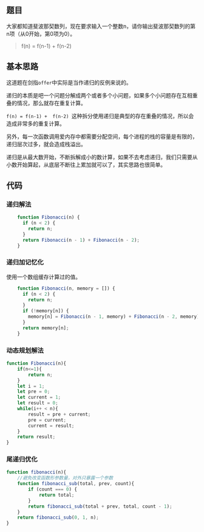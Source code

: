 ## 题目

大家都知道斐波那契数列，现在要求输入一个整数n，请你输出斐波那契数列的第n项（从0开始，第0项为0）。

> f(n) = f(n-1) +  f(n-2) 

## 基本思路


这道题在剑指`offer`中实际是当作递归的反例来说的。

递归的本质是吧一个问题分解成两个或者多个小问题，如果多个小问题存在互相重叠的情况，那么就存在重复计算。

`f(n) = f(n-1) +  f(n-2) `这种拆分使用递归是典型的存在重叠的情况，所以会造成非常多的重复计算。

另外，每一次函数调用爱内存中都需要分配空间，每个进程的栈的容量是有限的，递归层次过多，就会造成栈溢出。

递归是从最大数开始，不断拆解成小的数计算，如果不去考虑递归，我们只需要从小数开始算起，从底层不断往上累加就可以了，其实思路也很简单。


## 代码


### 递归解法

```js
    function Fibonacci(n) {
      if (n < 2) {
        return n;
      }
      return Fibonacci(n - 1) + Fibonacci(n - 2);
    }
```

### 递归加记忆化

使用一个数组缓存计算过的值。

```js
    function Fibonacci(n, memory = []) {
      if (n < 2) {
        return n;
      }
      if (!memory[n]) {
        memory[n] = Fibonacci(n - 1, memory) + Fibonacci(n - 2, memory);
      }
      return memory[n];
    }
```


### 动态规划解法


```js
function Fibonacci(n){
    if(n<=1){
        return n;
    }
    let i = 1;
    let pre = 0;
    let current = 1;
    let result = 0;
    while(i++ < n){
        result = pre + current;
        pre = current;
        current = result;
    }
    return result;
}
```


### 尾递归优化

```js
function fibonacci(n){    
    //避免改变函数形参数量，对外只暴露一个参数
    function fibonacci_sub(total, prev, count){
        if (count === 0) {
            return total;
        }
        return fibonacci_sub(total + prev, total, count - 1);
    }
    return fibonacci_sub(0, 1, n);
}
```